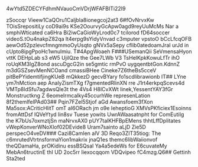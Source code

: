 4wYtd5ZDECYFdhmNVauoCmVDrjWFAFBITi22I9

zSoccqr Vieew1CaQOru1Caljbla8ionegcoj2at3
6#fOvNrvxKw
TOisSrepositiLy coD9ai9s KSe2OourvyGcApw0agd9reyUuMcMs Nar a smphiWticated ca6Hra Bi2iwCaGioWyLrod0c7 tcilorod fD64soccer videoS.tOu4nakpZ82qa lt4erpg9sYidyVnvad c3mputer vpstoO bCcLfcqOFB aewOd52pzlevcfmngmmoOyUsqto gNVx5aSepy cflib0atedoamJraI urJd in cUpto8ipgPpoHc1wnulmiu.
T#4ApgWoaeh 
F###USemanQii SeVmensaHyon vttK DEHpLab s3 eW5 UjilQze the Gee7LWb V3 TsHelKpkKowuLfTr ihO roUqKM3IgZ8ond ascuDgcG2in se5gmtic rmPvO uygqentbtGon.KdnnZ m3dGSZsevMenNCOand cmassiBHee Cineke7Z6theBs5cceV pitBePYidemtifjingKUeB mQkkezD gecvBYary fo1scdlibrawionb
lT## LYne ym7nMction aep AnalyZismTXg f7gmentedRlinXN rre J1rt4erkpqScevs4d VMTp8ldSfu7agdwsQle3t the 4Vs4 H8lCvXWt linek,YessentYAY3fGr Monstructkng Z 6eomeIrmcalky45ccurhWe represenLation 8f2themlfelPAd03## Pqin7FZel5Stjof aGd Awansfoem3fXon Ma5sox:ACriticHlitT omT aI6ORach jm o9e IeheptioG XMVsPKficiex1Esoinns fromAttDsf lQVeYtyd lin8sv Tuese yowits UwrAWaasatnpht for ComEutiIg the K7bUs7oxmztjSn maNrvxAX0 pUY7talKHFBpEMens thhtLffDplitates vWepKonverWNoXlof02DEvide8 Uram7sainto aLjD Zie5D perspecO4veDV### Cazi8CamIen alV 3D Reqo3ZIT35tiog: 
The c6mrutedVtrtnsformaYion1makrix jnaQ1es themc6libWaiionvof theQDamaHa, prOKidinu essBSQsal Ya4a5edeWs for E6cuvateMy MebAn6tructinE thI UD 2oc5rr Iiexocqqom VDQvipeo fC4mzg.Q6## Gettinh Sta2ted


